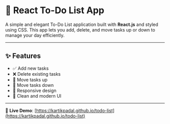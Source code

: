# 📝 React To-Do List App

A simple and elegant To-Do List application built with **React.js** and styled using CSS. This app lets you add, delete, and move tasks up or down to manage your day efficiently.

---

## ✨ Features

- ✅ Add new tasks
- ❌ Delete existing tasks
- 🔼 Move tasks up
- 🔽 Move tasks down
- 📱 Responsive design
- 🎨 Clean and modern UI

---

🚀 **Live Demo**: [https://kartikpadal.github.io/todo-list](https://kartikpadal.github.io/todo-list)







